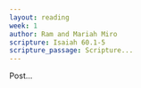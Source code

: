 ```yaml
---
layout: reading
week: 1
author: Ram and Mariah Miro
scripture: Isaiah 60.1-5
scripture_passage: Scripture...
---
```


Post...

